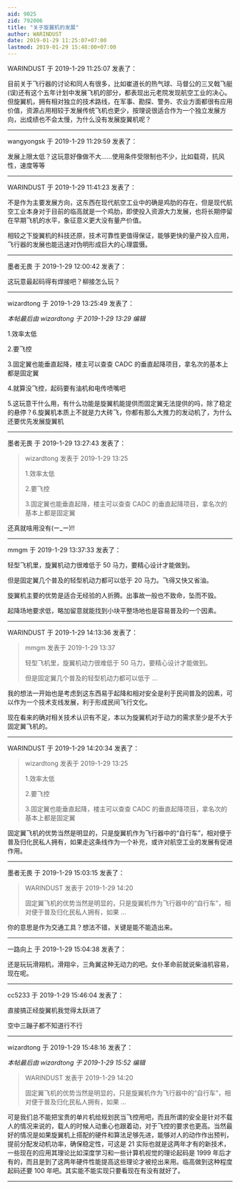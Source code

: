 ```yaml
---
aid: 9025
zid: 792006
title: "关于旋翼机的发展"
author: WARINDUST
date: 2019-01-29 11:25:07+07:00
lastmod: 2019-01-29 15:48:00+07:00
---
```


WARINDUST 于 2019-1-29 11:25:07 发表了：

目前关于飞行器的讨论和同人有很多，比如崔道长的热气球、马督公的三叉戟飞艇(误)还有这个五年计划中发展飞机的部分，都表现出元老院发现航空工业的决心。但旋翼机，拥有相对独立的技术路线，在军事、勘探、警务、农业方面都很有应用价值，资源占用相较于发展传统飞机也更少，按理说很适合作为一个独立发展方向，出成绩也不会太慢，为什么没有发展旋翼机呢？

---

wangyongsk 于 2019-1-29 11:29:59 发表了：

发展上限太低？这玩意好像做不大……使用条件受限制也不少，比如载荷，抗风性，速度等等

---

WARINDUST 于 2019-1-29 11:41:23 发表了：

不是作为主要发展方向，这东西在现代航空工业中的确是鸡肋的存在，但是现代航空工业本身对于目前的临高就是一个鸡肋，即使投入资源大力发展，也将长期停留在早期飞机的水平，象征意义更大没有量产价值。

相较之下旋翼机的科技还原，技术可靠性更值得保证，能够更快的量产投入应用，飞行器的发展也能迅速对伪明形成巨大的心理震慑。

---

墨者无畏 于 2019-1-29 12:00:42 发表了：

这玩意最起码得有焊接吧？柳接怎么玩？

---

wizardtong 于 2019-1-29 13:25:49 发表了：

_本帖最后由 wizardtong 于 2019-1-29 13:29 编辑_

1.效率太低

2.要飞控

3.固定翼也能垂直起降，楼主可以查查 CADC 的垂直起降项目，拿名次的基本上都是固定翼

4.就算没飞控，起码要有油机和电传喷嘴吧

5.这玩意干什么用，有什么功能是旋翼机能提供而固定翼无法提供的吗，除了稳定的悬停？6.旋翼机本质上不就是力大砖飞，你都有那么大推力的发动机了，为什么还要优先发展旋翼机

---

墨者无畏 于 2019-1-29 13:27:43 发表了：

> wizardtong 发表于 2019-1-29 13:25
>
> 1.效率太低
>
> 2.要飞控
>
> 3.固定翼也能垂直起降，楼主可以查查 CADC 的垂直起降项目，拿名次的基本上都是固定翼

还真就啥用没有(ー\_ー)!!

---

mmgm 于 2019-1-29 13:37:33 发表了：

轻型飞机里，旋翼机动力很难低于 50 马力，要精心设计才能做到。

但是固定翼几个普及的轻型机动力都可以低于 20 马力。飞得又快又省油。

旋翼机主要的优势是适合无经验的人折腾。出事故一般也不致命，坠而不毁。

起降场地要求低，略加留意就能找到小块平整场地也是容易普及的一个因素。

---

WARINDUST 于 2019-1-29 14:13:36 发表了：

> mmgm 发表于 2019-1-29 13:37
>
> 轻型飞机里，旋翼机动力很难低于 50 马力，要精心设计才能做到。
>
> 但是固定翼几个普及的轻型机动力都可以低于 ...

我的想法一开始也是考虑到这东西易于起降和相对安全是利于民间普及的因素，可以作为一个技术支线发展，利于形成民间飞行文化。

现在看来的确对相关技术认识有不足，本以为旋翼机对于动力的需求至少是不大于固定翼飞机的。

---

WARINDUST 于 2019-1-29 14:20:34 发表了：

> wizardtong 发表于 2019-1-29 13:25
>
> 1.效率太低
>
> 2.要飞控
>
> 3.固定翼也能垂直起降，楼主可以查查 CADC 的垂直起降项目，拿名次的基本上都是固定翼

固定翼飞机的优势当然是明显的，只是旋翼机作为飞行器中的“自行车”，相对便于普及归化民私人拥有，如果走这条线作为一个补充，或许对航空工业的发展有促进作用。

---

墨者无畏 于 2019-1-29 15:03:15 发表了：

> WARINDUST 发表于 2019-1-29 14:20
>
> 固定翼飞机的优势当然是明显的，只是旋翼机作为飞行器中的“自行车”，相对便于普及归化民私人拥有，如果 ...

你的意思是作为交通工具？想法不错，关键是能不能造出来。

---

一路向上 于 2019-1-29 15:04:38 发表了：

还是玩玩滑翔机，滑翔伞，三角翼这种无动力的吧。女仆革命前就说柴油机容易，现在呢。

---

cc5233 于 2019-1-29 15:46:04 发表了：

直接搞正经旋翼机我觉得太跃进了

空中三蹦子都不知道行不行

---

wizardtong 于 2019-1-29 15:48:16 发表了：

_本帖最后由 wizardtong 于 2019-1-29 15:52 编辑_

> WARINDUST 发表于 2019-1-29 14:20
>
> 固定翼飞机的优势当然是明显的，只是旋翼机作为飞行器中的“自行车”，相对便于普及归化民私人拥有，如果 ...

可是我们总不能把宝贵的单片机给规划民当飞控用吧，而且所谓的安全是针对不载人的情况来说的，载人的时候人动重心也跟着动，对于飞控的要求也更高。当然最好的情况是如果旋翼机上搭配的硬件和算法足够先进，能够对人的动作作出预判，提前分配发动机功率，确保稳定性，可这是 21 实际也就是这两年才有的新技术，一些现在的应用其理论比如深度学习和一些计算机视觉的理论起码是 1999 年后才有的，而且是到了这两年硬件性能提高这些理论才被挖出来用。临高做到这种程度起码还要 100 年吧。其实能不能实现只要看现在有没有就好了。

---
